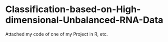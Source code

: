 # Classification-based-on-High-dimensional-Unbalanced-RNA-Data
Attached my code of one of my Project in R, etc.
